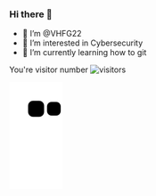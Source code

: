 ### Hi there 👋
- 👋 I’m @VHFG22
- 👀 I’m interested in Cybersecurity
- 🌱 I’m currently learning how to git

You're visitor number ![visitors](https://visitor-badge.glitch.me/badge?page_id=VHFG22)

![Snake animation](https://github.com/VHFG22/VHFG22/blob/output/github-contribution-grid-snake.svg)

<!--
**VHFG22/VHFG22** is a ✨ _special_ ✨ repository because its `README.md` (this file) appears on your GitHub profile.

Here are some ideas to get you started:
- 🔭 I’m currently working on ...
- 🌱 I’m currently learning ...
- 👯 I’m looking to collaborate on ...
- 🤔 I’m looking for help with ...
- 💬 Ask me about ...
- 📫 How to reach me: ...
- 😄 Pronouns: ...
- ⚡ Fun fact: ...
-->
